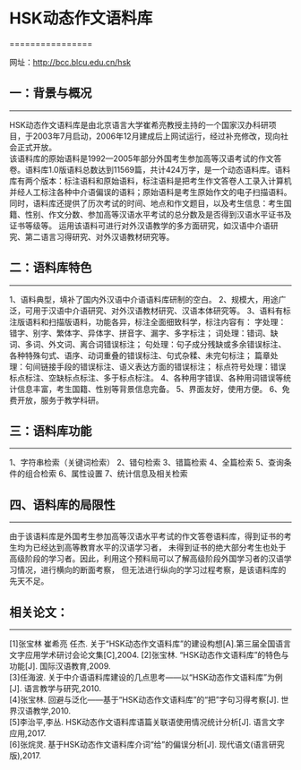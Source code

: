 # HSK动态作文语料库
================

网址：http://bcc.blcu.edu.cn/hsk

## 一：背景与概况
-------------
HSK动态作文语料库是由北京语言大学崔希亮教授主持的一个国家汉办科研项目，于2003年7月启动，2006年12月建成后上网试运行，经过补充修改，现向社会正式开放。   
该语料库的原始语料是1992—2005年部分外国考生参加高等汉语考试的作文答卷。语料库1.0版语料总数达到11569篇，共计424万字，是一个动态语料库。语料库有两个版本：标注语料和原始语料，标注语料是把考生作文答卷人工录入计算机并经人工标注各种中介语偏误的语料；原始语料是考生原始作文的电子扫描语料。同时，语料库还提供了历次考试的时间、地点和作文题目，以及考生信息：考生国籍、性别、作文分数、参加高等汉语水平考试的总分数及是否得到汉语水平证书及证书等级等。
运用该语料可进行对外汉语教学的多方面研究，如汉语中介语研究、第二语言习得研究、对外汉语教材研究等。

## 二：语料库特色
------------
1、语料典型，填补了国内外汉语中介语语料库研制的空白。
2、规模大，用途广泛，可用于汉语中介语研究、对外汉语教材研究、汉语本体研究等。
3、语料有标注版语料和扫描版语料，功能各异，标注全面细致科学，标注内容有：
字处理：错字、别字、繁体字、异体字、拼音字、漏字、多字标注；
词处理：错词、缺词、多词、外文词、离合词错误标注；
句处理：句子成分残缺或多余错误标注、各种特殊句式、语序、动词重叠的错误标注、句式杂糅、未完句标注；
篇章处理：句间链接手段的错误标注、语义表达方面的错误标注；
标点符号处理：错误标点标注、空缺标点标注、多于标点标注。
4、各种用字错误、各种用词错误等统计信息丰富，考生国籍、性别等背景信息完备。
5、界面友好，使用方便。
6、免费开放，服务于教学科研。

## 三：语料库功能
-------------
1、字符串检索（关键词检索）
2、错句检索
3、错篇检索
4、全篇检索
5、查询条件的组合检索
6、属性设置
7、统计信息及相关检索

## 四、语料库的局限性
---------------------
由于该语料库是外国考生参加高等汉语水平考试的作文答卷语料库，得到证书的考生均为已经达到高等教育水平的汉语学习者，
未得到证书的绝大部分考生也处于高级阶段的学习者。因此，利用这个预料局可以了解高级阶段外国学习者的汉语学习情况，进行横向的断面考察，
但无法进行纵向的学习过程考察，是该语料库的先天不足。

## 相关论文：
--------------
[1]张宝林 崔希亮 任杰. 关于“HSK动态作文语料库”的建设构想[A].第三届全国语言文字应用学术研讨会论文集[C],2004.
[2]张宝林. “HSK动态作文语料库”的特色与功能[J]. 国际汉语教育,2009.  
[3]任海波. 关于中介语语料库建设的几点思考——以“HSK动态作文语料库”为例[J]. 语言教学与研究,2010.  
[4]张宝林. 回避与泛化——基于“HSK动态作文语料库”的“把”字句习得考察[J]. 世界汉语教学,2010.  
[5]李治平,李丛. HSK动态作文语料库语篇关联语使用情况统计分析[J]. 语言文字应用,2017.  
[6]张烷灵. 基于HSK动态作文语料库介词“给”的偏误分析[J]. 现代语文(语言研究版),2017.
